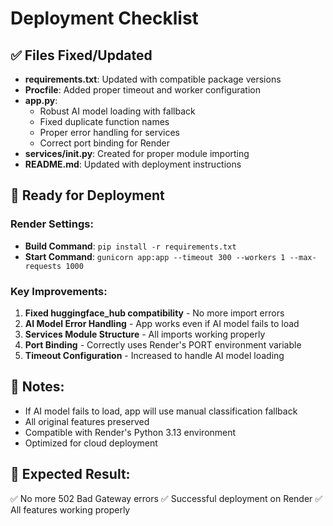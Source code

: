# Deployment Checklist

## ✅ Files Fixed/Updated

- **requirements.txt**: Updated with compatible package versions
- **Procfile**: Added proper timeout and worker configuration
- **app.py**: 
  - Robust AI model loading with fallback
  - Fixed duplicate function names
  - Proper error handling for services
  - Correct port binding for Render
- **services/__init__.py**: Created for proper module importing
- **README.md**: Updated with deployment instructions

## 🚀 Ready for Deployment

### Render Settings:
- **Build Command**: `pip install -r requirements.txt`
- **Start Command**: `gunicorn app:app --timeout 300 --workers 1 --max-requests 1000`

### Key Improvements:
1. **Fixed huggingface_hub compatibility** - No more import errors
2. **AI Model Error Handling** - App works even if AI model fails to load
3. **Services Module Structure** - All imports working properly
4. **Port Binding** - Correctly uses Render's PORT environment variable
5. **Timeout Configuration** - Increased to handle AI model loading

## 📝 Notes:
- If AI model fails to load, app will use manual classification fallback
- All original features preserved
- Compatible with Render's Python 3.13 environment
- Optimized for cloud deployment

## 🎯 Expected Result:
✅ No more 502 Bad Gateway errors
✅ Successful deployment on Render
✅ All features working properly